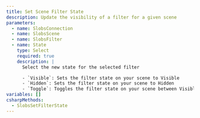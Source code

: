 ```yaml
---
title: Set Scene Filter State
description: Update the visibility of a filter for a given scene
parameters:
  - name: SlobsConnection
  - name: SlobsScene
  - name: SlobsFilter
  - name: State
    type: Select
    required: true
    description: |
      Select the new state for the selected filter

      - `Visible`: Sets the filter state on your scene to Visible
      - `Hidden`: Sets the filter state on your scene to Hidden
      - `Toggle`: Toggles the filter state on your scene between Visible and Hidden
variables: []
csharpMethods:
  - SlobsSetFilterState
---
```

